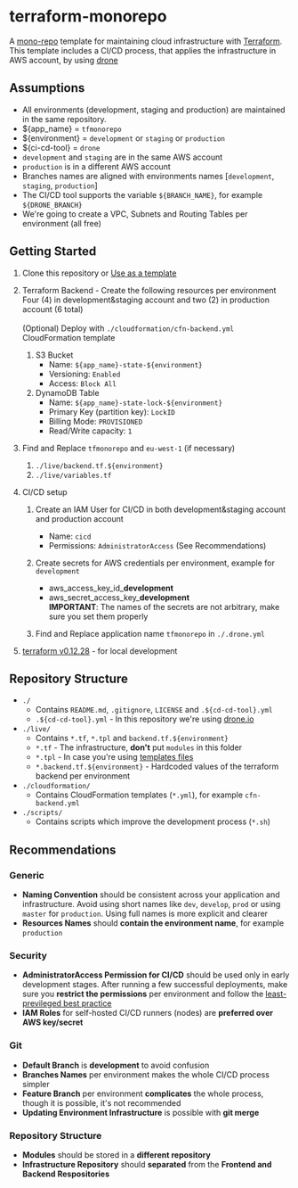 # terraform-monorepo

A [mono-repo](https://en.wikipedia.org/wiki/Monorepo) template for maintaining cloud infrastructure with [Terraform](https://www.terraform.io/). This template includes a CI/CD process, that applies the infrastructure in AWS account, by using [drone](https://drone.io)

## Assumptions

- All environments (development, staging and production) are maintained in the same repository.
- \${app_name} = `tfmonorepo`
- \${environment} = `development` or `staging` or `production`
- \${ci-cd-tool} = `drone`
- `development` and `staging` are in the same AWS account
- `production` is in a different AWS account
- Branches names are aligned with environments names [`development`, `staging`, `production`]
- The CI/CD tool supports the variable `${BRANCH_NAME}`, for example `${DRONE_BRANCH}`
- We're going to create a VPC, Subnets and Routing Tables per environment (all free)

## Getting Started

1. Clone this repository or [Use as a template](https://github.com/unfor19/terraform-monorepo/generate)
1. Terraform Backend - Create the following resources per environment
   <br>Four (4) in development&staging account and two (2) in production account (6 total)
   <br>
   <br>(Optional) Deploy with `./cloudformation/cfn-backend.yml` CloudFormation template
   <br>
   1. S3 Bucket
      - Name: `${app_name}-state-${environment}`
      - Versioning: `Enabled`
      - Access: `Block All`
   1. DynamoDB Table
      - Name: `${app_name}-state-lock-${environment}`
      - Primary Key (partition key): `LockID`
      - Billing Mode: `PROVISIONED`
      - Read/Write capacity: `1`
1. Find and Replace `tfmonorepo` and `eu-west-1` (if necessary)
   1. `./live/backend.tf.${environment}`
   1. `./live/variables.tf`
1. CI/CD setup

   1. Create an IAM User for CI/CD in both development&staging account and production account

      - Name: `cicd`
      - Permissions: `AdministratorAccess` (See Recommendations)

   1. Create secrets for AWS credentials per environment, example for `development`

      - aws_access_key_id\_**development**
      - aws_secret_access_key\_**development**
        <br>**IMPORTANT**: The names of the secrets are not arbitrary, make sure you set them properly

   1. Find and Replace application name `tfmonorepo` in `./.drone.yml`

1. [terraform v0.12.28](https://releases.hashicorp.com/terraform/0.12.28/) - for local development

## Repository Structure

- `./`
  - Contains `README.md`, `.gitignore`, `LICENSE` and `.${cd-cd-tool}.yml`
  - `.${cd-cd-tool}.yml` - In this repository we're using [drone.io](https://drone.io)
- `./live/`
  - Contains `*.tf`, `*.tpl` and `backend.tf.${environment}`
  - `*.tf` - The infrastructure, **don't** put `modules` in this folder
  - `*.tpl` - In case you're using [templates files](https://www.terraform.io/docs/configuration/functions/templatefile.html)
  - `*.backend.tf.${environment}` - Hardcoded values of the terraform backend per environment
- `./cloudformation/`
  - Contains CloudFormation templates (`*.yml`), for example `cfn-backend.yml`
- `./scripts/`
  - Contains scripts which improve the development process (`*.sh`)

## Recommendations

### Generic

- **Naming Convention** should be consistent across your application and infrastructure. Avoid using short names like `dev`, `develop`, `prod` or using `master` for `production`. Using full names is more explicit and clearer
- **Resources Names** should **contain the environment name**, for example `production`

### Security

- **AdministratorAccess Permission for CI/CD** should be used only in early development stages. After running a few successful deployments, make sure you **restrict the permissions** per environment and follow the [least-previleged best practice](https://docs.aws.amazon.com/IAM/latest/UserGuide/best-practices.html#grant-least-privilege)
- **IAM Roles** for self-hosted CI/CD runners (nodes) are **preferred over AWS key/secret**

### Git

- **Default Branch** is **development** to avoid confusion
- **Branches Names** per environment makes the whole CI/CD process simpler
- **Feature Branch** per environment **complicates** the whole process, though it is possible, it's not recommended
- **Updating Environment Infrastructure** is possible with **git merge**

### Repository Structure

- **Modules** should be stored in a **different repository**
- **Infrastructure Repository** should **separated** from the **Frontend and Backend Respositories**
